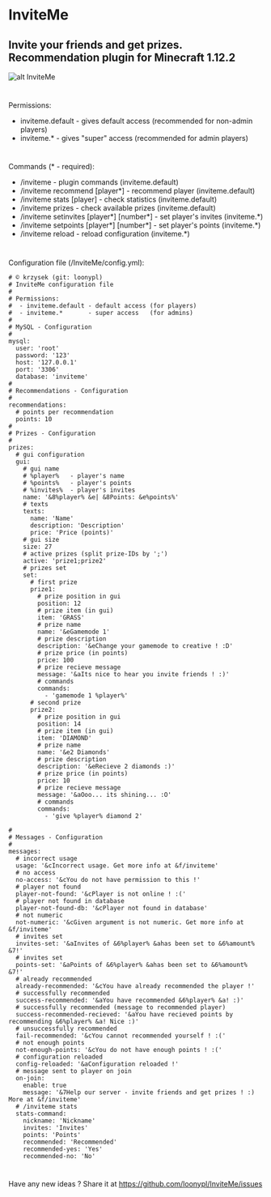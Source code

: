 # InviteMe
## Invite your friends and get prizes. Recommendation plugin for Minecraft 1.12.2
![alt InviteMe](https://i.imgur.com/B4vY0KF.png)
#
Permissions:
* inviteme.default - gives default access (recommended for non-admin players)
* inviteme.* - gives "super" access (recommended for admin players)
#
Commands (* - required):
* /inviteme - plugin commands (inviteme.default)
* /inviteme recommend [player*] - recommend player (inviteme.default)
* /inviteme stats [player] - check statistics (inviteme.default)
* /inviteme prizes - check available prizes (inviteme.default)
* /inviteme setinvites [player*] [number*] - set player's invites (inviteme.*)
* /inviteme setpoints [player*] [number*] - set player's points (inviteme.*)
* /inviteme reload - reload configuration (inviteme.*)
#
Configuration file (/InviteMe/config.yml):
```
# © krzysek (git: loonypl)
# InviteMe configuration file
#
# Permissions:
#  - inviteme.default - default access (for players)
#  - inviteme.*       - super access   (for admins)
#
# MySQL - Configuration
#
mysql:
  user: 'root'
  password: '123'
  host: '127.0.0.1'
  port: '3306'
  database: 'inviteme'
#
# Recommendations - Configuration
#
recommendations:
  # points per recommendation
  points: 10
#
# Prizes - Configuration
#
prizes:
  # gui configuration
  gui:
    # gui name
    # %player%   - player's name
    # %points%   - player's points
    # %invites%  - player's invites
    name: '&8%player% &e| &8Points: &e%points%'
    # texts
    texts:
      name: 'Name'
      description: 'Description'
      price: 'Price (points)'
    # gui size
    size: 27
    # active prizes (split prize-IDs by ';')
    active: 'prize1;prize2'
    # prizes set
    set:
      # first prize
      prize1:
        # prize position in gui
        position: 12
        # prize item (in gui)
        item: 'GRASS'
        # prize name
        name: '&eGamemode 1'
        # prize description
        description: '&eChange your gamemode to creative ! :D'
        # prize price (in points)
        price: 100
        # prize recieve message
        message: '&aIts nice to hear you invite friends ! :)'
        # commands
        commands:
          - 'gamemode 1 %player%'
      # second prize
      prize2:
        # prize position in gui
        position: 14
        # prize item (in gui)
        item: 'DIAMOND'
        # prize name
        name: '&e2 Diamonds'
        # prize description
        description: '&eRecieve 2 diamonds :)'
        # prize price (in points)
        price: 10
        # prize recieve message
        message: '&aOoo... its shining... :O'
        # commands
        commands:
          - 'give %player% diamond 2'

#
# Messages - Configuration
#
messages:
  # incorrect usage
  usage: '&cIncorrect usage. Get more info at &f/inviteme'
  # no access
  no-access: '&cYou do not have permission to this !'
  # player not found
  player-not-found: '&cPlayer is not online ! :('
  # player not found in database
  player-not-found-db: '&cPlayer not found in database'
  # not numeric
  not-numeric: '&cGiven argument is not numeric. Get more info at &f/inviteme'
  # invites set
  invites-set: '&aInvites of &6%player% &ahas been set to &6%amount% &7!'
  # invites set
  points-set: '&aPoints of &6%player% &ahas been set to &6%amount% &7!'
  # already recommended
  already-recommended: '&cYou have already recommended the player !'
  # successfully recommended
  success-recommended: '&aYou have recommended &6%player% &a! :)'
  # successfully recommended (message to recommended player)
  success-recommended-recieved: '&aYou have recieved points by recommending &6%player% &a! Nice :)'
  # unsuccessfully recommended
  fail-recommended: '&cYou cannot recommended yourself ! :('
  # not enough points
  not-enough-points: '&cYou do not have enough points ! :('
  # configuration reloaded
  config-reloaded: '&aConfiguration reloaded !'
  # message sent to player on join
  on-join:
    enable: true
    message: '&7Help our server - invite friends and get prizes ! :) More at &f/inviteme'
  # /inviteme stats
  stats-command:
    nickname: 'Nickname'
    invites: 'Invites'
    points: 'Points'
    recommended: 'Recommended'
    recommended-yes: 'Yes'
    recommended-no: 'No'
```
#
Have any new ideas ? Share it at https://github.com/loonypl/InviteMe/issues

